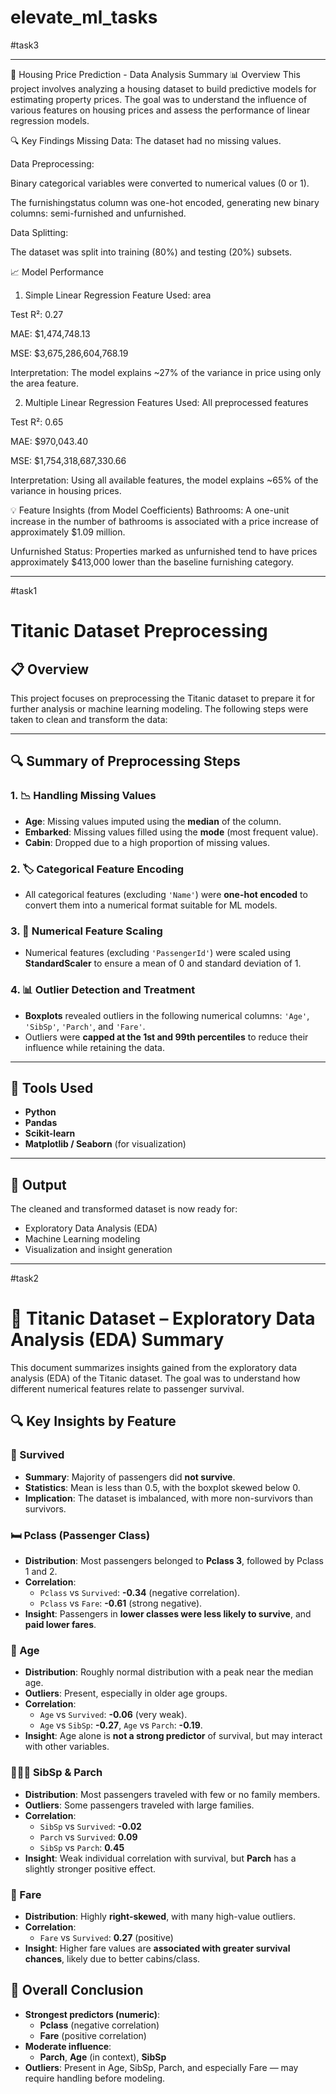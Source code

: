 # elevate_ml_tasks
#task3
___
🏡 Housing Price Prediction - Data Analysis Summary
📊 Overview
This project involves analyzing a housing dataset to build predictive models for estimating property prices. The goal was to understand the influence of various features on housing prices and assess the performance of linear regression models.

🔍 Key Findings
Missing Data:
The dataset had no missing values.

Data Preprocessing:

Binary categorical variables were converted to numerical values (0 or 1).

The furnishingstatus column was one-hot encoded, generating new binary columns: semi-furnished and unfurnished.

Data Splitting:

The dataset was split into training (80%) and testing (20%) subsets.

📈 Model Performance
1. Simple Linear Regression
Feature Used: area

Test R²: 0.27

MAE: $1,474,748.13

MSE: $3,675,286,604,768.19

Interpretation:
The model explains ~27% of the variance in price using only the area feature.

2. Multiple Linear Regression
Features Used: All preprocessed features

Test R²: 0.65

MAE: $970,043.40

MSE: $1,754,318,687,330.66

Interpretation:
Using all available features, the model explains ~65% of the variance in housing prices.

💡 Feature Insights (from Model Coefficients)
Bathrooms:
A one-unit increase in the number of bathrooms is associated with a price increase of approximately $1.09 million.

Unfurnished Status:
Properties marked as unfurnished tend to have prices approximately $413,000 lower than the baseline furnishing category.

-------------------------------------------------------------------------------------------------------------------------------------------------------------------------------




#task1
# Titanic Dataset Preprocessing

## 📋 Overview

This project focuses on preprocessing the Titanic dataset to prepare it for further analysis or machine learning modeling. The following steps were taken to clean and transform the data:

---

## 🔍 Summary of Preprocessing Steps

### 1. 📉 Handling Missing Values
- **Age**: Missing values imputed using the **median** of the column.
- **Embarked**: Missing values filled using the **mode** (most frequent value).
- **Cabin**: Dropped due to a high proportion of missing values.

### 2. 🏷️ Categorical Feature Encoding
- All categorical features (excluding `'Name'`) were **one-hot encoded** to convert them into a numerical format suitable for ML models.

### 3. 🔢 Numerical Feature Scaling
- Numerical features (excluding `'PassengerId'`) were scaled using **StandardScaler** to ensure a mean of 0 and standard deviation of 1.

### 4. 📊 Outlier Detection and Treatment
- **Boxplots** revealed outliers in the following numerical columns: `'Age'`, `'SibSp'`, `'Parch'`, and `'Fare'`.
- Outliers were **capped at the 1st and 99th percentiles** to reduce their influence while retaining the data.

---

## 🧰 Tools Used

- **Python**
- **Pandas**
- **Scikit-learn**
- **Matplotlib / Seaborn** (for visualization)

---

## 📁 Output

The cleaned and transformed dataset is now ready for:
- Exploratory Data Analysis (EDA)
- Machine Learning modeling
- Visualization and insight generation

---
#task2 
# 🧊 Titanic Dataset – Exploratory Data Analysis (EDA) Summary

This document summarizes insights gained from the exploratory data analysis (EDA) of the Titanic dataset. The goal was to understand how different numerical features relate to passenger survival.

## 🔍 Key Insights by Feature

### 🎯 Survived
- **Summary**: Majority of passengers did **not survive**.
- **Statistics**: Mean is less than 0.5, with the boxplot skewed below 0.
- **Implication**: The dataset is imbalanced, with more non-survivors than survivors.

### 🛏️ Pclass (Passenger Class)
- **Distribution**: Most passengers belonged to **Pclass 3**, followed by Pclass 1 and 2.
- **Correlation**:
  - `Pclass` vs `Survived`: **-0.34** (negative correlation).
  - `Pclass` vs `Fare`: **-0.61** (strong negative).
- **Insight**: Passengers in **lower classes were less likely to survive**, and **paid lower fares**.

### 👶 Age
- **Distribution**: Roughly normal distribution with a peak near the median age.
- **Outliers**: Present, especially in older age groups.
- **Correlation**:
  - `Age` vs `Survived`: **-0.06** (very weak).
  - `Age` vs `SibSp`: **-0.27**, `Age` vs `Parch`: **-0.19**.
- **Insight**: Age alone is **not a strong predictor** of survival, but may interact with other variables.

### 👨‍👩‍👧 SibSp & Parch
- **Distribution**: Most passengers traveled with few or no family members.
- **Outliers**: Some passengers traveled with large families.
- **Correlation**:
  - `SibSp` vs `Survived`: **-0.02**
  - `Parch` vs `Survived`: **0.09**
  - `SibSp` vs `Parch`: **0.45**
- **Insight**: Weak individual correlation with survival, but **Parch** has a slightly stronger positive effect.

### 💸 Fare
- **Distribution**: Highly **right-skewed**, with many high-value outliers.
- **Correlation**:
  - `Fare` vs `Survived`: **0.27** (positive)
- **Insight**: Higher fare values are **associated with greater survival chances**, likely due to better cabins/class.

## 🧠 Overall Conclusion
- **Strongest predictors (numeric)**:  
  - **Pclass** (negative correlation)  
  - **Fare** (positive correlation)
- **Moderate influence**:  
  - **Parch**, **Age** (in context), **SibSp**
- **Outliers**: Present in Age, SibSp, Parch, and especially Fare — may require handling before modeling.

